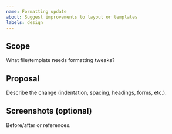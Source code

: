 ```yaml
---
name: Formatting update
about: Suggest improvements to layout or templates
labels: design
---
```


## Scope
What file/template needs formatting tweaks?

## Proposal
Describe the change (indentation, spacing, headings, forms, etc.).

## Screenshots (optional)
Before/after or references.


